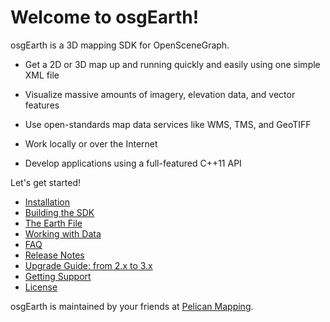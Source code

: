 # Welcome to osgEarth!

osgEarth is a 3D mapping SDK for OpenSceneGraph.

* Get a 2D or 3D map up and running quickly and easily using one simple XML file

* Visualize massive amounts of imagery, elevation data, and vector features

* Use open-standards map data services like WMS, TMS, and GeoTIFF

* Work locally or over the Internet

* Develop applications using a full-featured C++11 API

  

Let's get started!

* [Installation](install.md)
* [Building the SDK](build.md)
* [The Earth File](earthfile.md)
* [Working with Data](data.md)
* [FAQ](faq.md)
* [Release Notes](releasenotes.md)
* [Upgrade Guide: from 2.x to 3.x](3.0_upgrade_guide.md)
* [Getting Support](support.md)
* [License](license.md)



osgEarth is maintained by your friends at [Pelican Mapping](http://pelicanmapping.com).